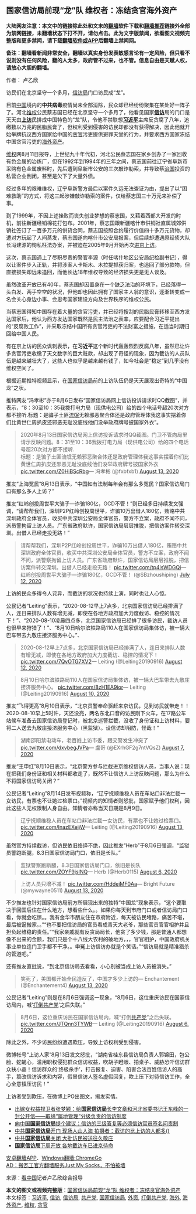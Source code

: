  <h2>国家信访局前现“龙”队 维权者：冻结贪官海外资产</h2> <p class="notice"><b>大陆网友注意：本文中的链接除此处和文末的<a href="https://github.com/bannedbook/fanqiang" >翻墙</a>软件下载和<a href="https://github.com/killgcd/justmysocks/blob/master/README.md">翻墙推荐</a>链接外全部为禁网链接，未翻墙状态下打不开，请勿点击。此为文字版禁闻，欲看图文视频完整版和更多禁闻，请下载<a href="https://github.com/bannedbook/fanqiang">翻墙软件或APP</a>后翻墙上禁闻网。</p><p>备注：翻墙看新闻非常安全，翻墙以真实身份发表敏感言论有一定风险，但只看不说则没有任何风险，翻的人太多，政府管不过来，也不管。信息自由是天赋人权，请放心大胆的翻墙。</b></p>  <div class="entry"> <p>作者： 卢乙欣</p> <p id="conimg">访民们在北京坚守一个多月，<a href="https://www.bannedbook.org/bnews/tag/%e4%bf%a1%e8%ae%bf%e5%b1%80/" class="st_tag internal_tag" rel="tag" title="标签 信访局 下的日志">信访局</a>门口访民成“龙”。</p> <p>目前<span class='wp_keywordlink_affiliate'><a href="https://www.bannedbook.org/" title="中国" target="_blank">中国</a></span>境内的<strong>中共病毒</strong>疫情尚未全部消除，民众却已经纷纷聚集在某处好一阵子了。河北<span class='wp_keywordlink_affiliate'><a href="https://www.bannedbook.org/bnews/weiquan/" title="维权" target="_blank">维权</a></span>公民蔡志国已经在北京坚守一个多月了，他看见国家<strong><a href="https://www.bannedbook.org/bnews/tag/%E4%BF%A1%E8%AE%BF/" class="st_tag internal_tag" rel="tag" title="标签 信访 下的日志">信访</a></strong>局的门口是天天由<strong><span class='wp_keywordlink_affiliate'><a href="https://www.bannedbook.org/bnews/weiquan/" title="上访" target="_blank">上访</a></span></strong>民排成中国特色的“龙”队，令他不禁联想<strong><a href="https://www.bannedbook.org/bnews/tag/%e4%b9%a0%e8%bf%91%e5%b9%b3/" class="st_tag internal_tag" rel="tag" title="标签 习近平 下的日志">习近平</a></strong>主席反贪腐了八年，追缴数以万兆的民脂民膏了，但权利受到侵害的访民却都没有获得解决，因此他就开始举牌抗议西方国家给中国的<a href="https://www.bannedbook.org/bnews/tag/%e8%b4%aa%e5%ae%98/" class="st_tag internal_tag" rel="tag" title="标签 贪官 下的日志">贪官</a>污吏提供避罪天堂的行为，并要求西方国家冻结中国贪官污吏的<a href="https://www.bannedbook.org/bnews/tag/%E6%B5%B7%E5%A4%96%E8%B5%84%E4%BA%A7/" class="st_tag internal_tag" rel="tag" title="标签 海外资产 下的日志">海外资产</a>。</p> <p><a href="https://www.bannedbook.org/bnews/tag/%E7%BB%B4%E6%9D%83/" class="st_tag internal_tag" rel="tag" title="标签 维权 下的日志">维权</a>网8月11日报导，上世纪九十年代初，河北公民蔡志国在家乡创办了一家回收有色金属的冶炼厂，但在1992年到1994年的三年之间，蔡志国前往辽宁省阜新市采购有色金属废料时，先后遭到阜新市公安的三次敲诈勒索，并导致蔡<span class='wp_keywordlink'><a href="https://www.bannedbook.org/forum24/topic8925.html" title="《治国大道》" target="_blank">治国</a></span>投资的私营企业倒闭，甚至是欠下了大量外债。</p> <p>经过多年的艰难维权，辽宁阜新警方最后以案件久远无法查证为由，提出了以“困难救助”的方式，将这三起涉嫌敲诈勒索的案件，仅给蔡志国三十万元来补偿了事。</p> <p>到了1999年，不因上述挫败而丧失创业梦想的蔡志国，又藉着西部大开发的时机，前往新疆经销棉花打包布。2001年，蔡志国跟新疆喀什市供销社直属城郊供销社签订了一百多万元的供货合同，蔡志国按照合约履行价值四十多万元货物，却遭对方玩起了人间蒸发，蔡志国遂向喀什市公安局报案，但后续却遭遇原经侦大队长冯建源的徇私枉法办案，并被迫在2005年9月开始再次<span class='wp_keywordlink'><a href="https://www.bannedbook.org/forum14/" title="进京上访 北京上访" target="_blank">进京上访</a></span>。</p> <p>这次，蔡志国遇上了尽职尽责的警官李源（时任喀什地区公安局纪检副书记），得以让案件步入正轨，并将涉案人卡斯木、木拉提抓获归案，也追回了部分款物，但直接损失却远未追回，而他长达18年维权导致的经济损失更是无人谈及。</p> <p>虽然改革开放已有40年，蔡志国却因置身在一个缺乏法治的环境下，已经落得一头白发、两手空空的状况，但他却也因此拥有了国家主人翁的意识，逐渐转变成一名会关心身边小事、会思考国家建设方向及世界秩序的维权公民。</p> <p>当蔡志国得知中国存在着大量的贪官污吏，并已经将搜刮的民脂民膏转移至西方发达国家后，他认为西方发达国家既然是民主法治之表率，应要配合习近平提出的“反腐败工作”，并采取冻结中国所有贪官污吏的不法财富之措施，在适当时期归回给中国人民。</p>  <p>有在京上访的民众讽刺表示，在<strong>习近平</strong>这个新时代轰轰烈烈反腐八年，虽然已让许多贪官污吏收缴了天文数字的巨大赃款，却出现了奇怪的现象，因为截访的人员队伍是越来越壮大了，这些人也似乎是越来越有钱了，如今社会是“稳定”到几乎没有维权空间了。</p> <p>根据近期推特视频显示，在<a href="https://www.bannedbook.org/bnews/tag/%e5%9b%bd%e5%ae%b6%e4%bf%a1%e8%ae%bf%e5%b1%80/" class="st_tag internal_tag" rel="tag" title="标签 国家信访局 下的日志">国家信访局</a>前的上访队伍仍是天天展现出奇特的“中国龙”之状。</p> <p>推特网友“冯孝彬”亦于8月6日发布“国家信访局网上信访投诉请求时QQ截图”，并表示，“8：30至10：35我拨打电力局（现供电公司）给的四个电话号超20次对方都不接听.标题：是骗子土匪<span class='wp_keywordlink'><a href="https://www.bannedbook.org/forum11/topic282.html" title="禁片：评中国共产党的流氓本性" target="_blank">流氓</a></span>无赖邪恶聚合体还是政府管理体我这事实摆着你们比黄世仁周扒皮还邪恶无耻没底线他们没举政府牌号披国家外衣”。</p> <blockquote><p>2020年8月13日国家信访局网上信访投诉请求时QQ截图。门卫不管向局里请示反映问题。8：31至10：36我拨打电力局（现供电公司）给的四个电话号超20次对方都不接听.<br />标题：是骗子土匪流氓无赖邪恶聚合体还是政府管理体我这事实摆着你们比黄世仁周扒皮还邪恶无耻没底线他们没举政府牌号披国家外衣 <a href="http://t.co/Z0HiBScRbg">pic.twitter.com/Z0HiBScRbg</a>— 冯孝彬 (@fxbfxb1) <a href="http://twitter.com/fxbfxb1/status/1293900258137608194?ref_src=twsrc%5Etfw">August 13, 2020</a></p></blockquote> <p>推友“上海冤民”8月13日表示，“中国如有法制每年会有那么多冤民？国家信访局门口有那么多人上访？”</p> <p>推友“红岭创投周世平大骗子—诈骗180亿，GCD不管！”则已经多日持续发文强调，“请帮帮我们，深圳P2P红岭创投周世平，诈骗10万出借人180亿，贿赂中共深圳政府全体官员，收买中共深圳公安局全体官员，警方不立案，政府不闻不问，派员警拘留上访人员。广东省政府默许，国家信访局层层推脱，把信访案件转交深圳。出借人已经走投无路！”</p> <blockquote><p>请帮帮我们，深圳P2P红岭创投周世平，诈骗10万出借人180亿，贿赂中共深圳政府全体官员，收买中共深圳公安局全体官员，警方不立案，政府不闻不问，派警察拘留上访人员。广东省政府默许，国家信访局层层推脱，把信访案件转交深圳。出借人已经走投无路！ <a href="http://t.co/tp4lsWDGQi">pic.twitter.com/tp4lsWDGQi</a>— 红岭创投周世平大骗子—诈骗180亿，GCD不管！ (@SBzhoushiping) <a href="http://twitter.com/SBzhoushiping/status/1282193927215304705?ref_src=twsrc%5Etfw">July 12, 2020</a></p></blockquote> <p>上访的民众多得令人诧异，而截访的状况也持续上演，同时也让人心惊。</p> <p>公民记者“Leiting”表示，“2020-08-12早上7点多，北京国家信访局已经排满了人，连日来排队人数有增无减，即使在各地方政府加大力度截访、稳控的情况下！”、“2020-08-10凌晨四点多，北京国家信访局已经排了很多访民，截访人员也很早来狩猎了！”、“8月10日哈尔滨铁路局110人在国家信访局集体访，被一辆大巴车带去九敬庄接济服务中心。”、</p>  <blockquote><p>2020-08-12早上7点多，北京国家信访局已经排满了人，连日来排队人数有增无减，即使在各地方政府加大力度截访、稳控的情况下！ <a href="http://t.co/7QvOTG7XV2">pic.twitter.com/7QvOTG7XV2</a>— Leiting (@Leiting20190916) <a href="http://twitter.com/Leiting20190916/status/1293582707302076417?ref_src=twsrc%5Etfw">August 12, 2020</a></p></blockquote> <blockquote><p>8月10日哈尔滨铁路局110人在国家信访局集体访，被一辆大巴车带去九敬庄接济服务中心。 <a href="http://t.co/8zH1EA9ior">pic.twitter.com/8zH1EA9ior</a>— Leiting (@Leiting20190916) <a href="http://twitter.com/Leiting20190916/status/1292804323424874498?ref_src=twsrc%5Etfw">August 10, 2020</a></p></blockquote> <p>推友“飞得更高”8月10日表示，“北京员警奉命驱赶来京访民，见到访民就带走！！2020-08-10早上5时许，天还没亮，两名东北口音的访民刚下火车，在17路公车站候车准备去国家信访局登记时，被北京巡警拦截，没收了身份证和上访材料，要将二人送去九敬庄接济服务中心（黑监狱）。设信访却阻防，怪哉！”</p> <blockquote><p>湖南邵阳禁电动车，老百姓上访市委，跟交警发生冲突了 <a href="http://t.co/dxvbegJVPa">pic.twitter.com/dxvbegJVPa</a>— 盧哥 (@EXrhGF2g7ntVQsZ) <a href="http://twitter.com/EXrhGF2g7ntVQsZ/status/1291751571034796034?ref_src=twsrc%5Etfw">August 7, 2020</a></p></blockquote> <p>推友“王申红”8月10日表示，“北京警方参与拦截进京维权信访人员，当事人说：现在把我们身份证和相关材料都收走了，既然不让信访人上访反映问题，那么为什么不将国家信访局关闭？”</p> <p>公民记者“Leiting”8月14日发布视频称，“辽宁抚顺维稳人员在车站口非法拦截一女访民，有票也不让她过检票口。”视频内的知情者则怒批，国家赋予他们权利，因此这些人无权限制人身自由。知情者亦称当天日期是8月9日。</p> <blockquote><p>辽宁抚顺维稳人员在车站口非法拦截一女访民，有票也不让她过检票口。 <a href="http://t.co/lnazEXejjW">pic.twitter.com/lnazEXejjW</a>— Leiting (@Leiting20190916) <a href="http://twitter.com/Leiting20190916/status/1293947681971167232?ref_src=twsrc%5Etfw">August 13, 2020</a></p></blockquote> <p>虽然官方持续截访，但访民依旧络绎不绝，因此推友“Herb”于8月6日强调，“监狱员警跑断腿，8.3日国家信访局门口，依旧是长队。”</p> <blockquote><p>监狱警察跑断腿，8.3日国家信访局门口，依旧是长队 <a href="http://t.co/ZOYF9jsINQ">pic.twitter.com/ZOYF9jsINQ</a>— Herb (@Herb0115) <a href="http://twitter.com/Herb0115/status/1291210584378179585?ref_src=twsrc%5Etfw">August 6, 2020</a></p> </blockquote> <blockquote><p>上访人员只增不减！ <a href="http://t.co/HddejMF0Aa">pic.twitter.com/HddejMF0Aa</a>— Bright Future (@mywayne0511) <a href="http://twitter.com/mywayne0511/status/1293827778727440384?ref_src=twsrc%5Etfw">August 13, 2020</a></p></blockquote> <p>不少推友也针对国家信访局前方所展现出来的独特“中国龙”现象表示，“这个要取决于回国后住在什么地方，想看些什么。。如果你每天到市府门口或者信访局门口看，你就会吃惊。。我有金华市朋友住在市府附近，每天被访民堵路，痛苦不堪，最后被逼搬家。。”“也不要把信访局的官员看成青天大老爷，那些官员官官相护并且担负起维稳的责任。”“我家亲戚就有反贪局局长，他贪了多少钱，那是普通人都想像不出来的金额，我们只是个十八线大农村的破地方，，，官官相护，中国政府机关事业单位连门卫手都不干净。。申冤上访信访办就是个笑话。”“信访局就是精准猎杀的管道吧。”</p> <p>还有推友直批说，“到北京信访局去看看，小心别被当成上访人员被消失。”</p> <blockquote><p>笑死了，美国都开始全民造反了，中国才多少上访的— Enchantement (@Enchantement4) <a href="http://twitter.com/Enchantement4/status/1293775872642580481?ref_src=twsrc%5Etfw">August 13, 2020</a></p></blockquote> <p>公民记者“Leiting”则是在8月6日强调这一现象，“8月6日，这位重庆访民在国家信访局内，喊‘<a href="https://www.bannedbook.org/bnews/tag/%e6%89%93%e5%80%92%e5%85%b1%e4%ba%a7%e5%85%9a/" class="st_tag internal_tag" rel="tag" title="标签 打倒共产党 下的日志">打倒共产党</a>’之后失联。”</p> <blockquote><p>8月6日，这位重庆访民在国家信访局内，喊“打倒<a href="https://www.bannedbook.org/bnews/tag/%e5%85%b1%e4%ba%a7%e5%85%9a/" class="st_tag internal_tag" rel="tag" title="标签 共产党 下的日志">共产党</a>”之后失联。 <a href="http://t.co/JTQnn3TYWB">pic.twitter.com/JTQnn3TYWB</a>— Leiting (@Leiting20190916) <a href="http://twitter.com/Leiting20190916/status/1291382125862641667?ref_src=twsrc%5Etfw">August 6, 2020</a></p></blockquote> <p>除此之外，不少访民纷纷遭遇欺压，导致上访权利受到侵害。</p> <p>微博帐号“上访人家”8月13日发文怒批，“湖南省桂东县信访局负责人郭锦田，包公脸、蛇蝎心，滥用职权侵犯群众信访权益，吹胡子瞪眼、拍桌子、威胁恐吓信访群众扶小晶！信访群众的‘终极杀手’，打击报复、迫害、陷害合法百姓信访人的高手，篡改信访诉求和内容，假冒信访人签名虚假回复，欺上压下对待信访工作，全心全意镇压访民！”</p> <p>上访者受到欺压，在微博上PO出图文，揭发实情。</p>  <ul class='op-related-articles' title='相关阅读'> <li><a href='https://www.bannedbook.org/bnews/weiquan/20200801/1372836.html' target='_blank'>出嫁女权益捍卫者张梦颖&#65306;给<b>国家信访局</b>长李文章和河北省委书记王东峰的一封公开信&#8212;&#8212;取缔&#8220;属地管理&#8221;分级负责的信访制度</a></li> <li><a href='https://www.bannedbook.org/bnews/baitai/20200731/1372729.html' target='_blank'>向中国<b>国家信访局</b>提个建议：信访的三级答复等必须信访官员签名问责制</a></li> <li><a href='https://www.bannedbook.org/bnews/cbnews/20200609/1341989.html' target='_blank'>中共<b>国家信访局</b>开门 现场人山人海 拍摄者：截访的比上访的人都多()</a></li> <li><a href='https://www.bannedbook.org/bnews/cbnews/20200520/1331249.html' target='_blank'>中共<b>国家信访局</b>关闭 大批访民被送往久敬庄</a></li> <li><a href='https://www.bannedbook.org/bnews/cbnews/20200513/1327803.html' target='_blank'><b>国家信访局</b>下周开放 各地截访车已进京待命</a></li> </ul> <div class="texttj"> <a href="https://github.com/bannedbook/fanqiang/wiki/%E7%A6%81%E9%97%BB%E7%BD%91%E5%AE%89%E5%8D%93%E7%BF%BB%E5%A2%99%E6%96%B0%E9%97%BBAPP" target="_blank">安卓翻墙APP</a>、<a href="https://github.com/bannedbook/fanqiang/wiki/Chrome%E4%B8%80%E9%94%AE%E7%BF%BB%E5%A2%99%E5%8C%85" target="_blank">Windows翻墙:ChromeGo</a><br/> <a href="https://github.com/killgcd/justmysocks/blob/master/README.md" target="_blank">AD：搬瓦工官方翻墙服务Just My Socks，不怕被墙</a> </div><p> 来源：<span class='wp_keywordlink_affiliate'><a href="https://www.secretchina.com/" title="看中国" target="_blank">看中国</a></span>记者卢乙欣综合报导 </p><a name='sharetosocial'></a>         <div><b>本文的图文或视频完整版</b>：<a href='https://www.bannedbook.org/bnews/cbnews/20200814/1380035.html'>国家信访局前现“龙”队 维权者：冻结贪官海外资产</a></div>  </div><!--END ENTRY--> <div class="postfooter"> <div>本文标签：<a href="https://www.bannedbook.org/bnews/tag/%e4%b9%a0%e8%bf%91%e5%b9%b3/" rel="tag">习近平</a>, <a href="https://www.bannedbook.org/bnews/tag/%E4%BF%A1%E8%AE%BF/" rel="tag">信访</a>, <a href="https://www.bannedbook.org/bnews/tag/%e4%bf%a1%e8%ae%bf%e5%b1%80/" rel="tag">信访局</a>, <a href="https://www.bannedbook.org/bnews/tag/%e5%85%b1%e4%ba%a7%e5%85%9a/" rel="tag">共产党</a>, <a href="https://www.bannedbook.org/bnews/tag/%e5%9b%bd%e5%ae%b6%e4%bf%a1%e8%ae%bf%e5%b1%80/" rel="tag">国家信访局</a>, <a href="https://www.bannedbook.org/bnews/tag/%E5%A4%96%E8%B5%84/" rel="tag">外资</a>, <a href="https://www.bannedbook.org/bnews/tag/%e6%89%93%e5%80%92%e5%85%b1%e4%ba%a7%e5%85%9a/" rel="tag">打倒共产党</a>, <a href="https://www.bannedbook.org/bnews/tag/%E6%B5%B7%E5%A4%96/" rel="tag">海外</a>, <a href="https://www.bannedbook.org/bnews/tag/%E6%B5%B7%E5%A4%96%E8%B5%84%E4%BA%A7/" rel="tag">海外资产</a>, <a href="https://www.bannedbook.org/bnews/tag/%E7%BB%B4%E6%9D%83/" rel="tag">维权</a>, <a href="https://www.bannedbook.org/bnews/tag/%e8%b4%aa%e5%ae%98/" rel="tag">贪官</a></div>  </div><!--END POSTFOOTER--> 